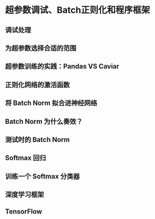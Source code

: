 # 超参数调试、Batch正则化和程序框架

## 调试处理

## 为超参数选择合适的范围

## 超参数训练的实践：Pandas VS Caviar

## 正则化网络的激活函数

## 将 Batch Norm 拟合进神经网络

## Batch Norm 为什么奏效？

## 测试时的 Batch Norm

## Softmax 回归

## 训练一个 Softmax 分类器

## 深度学习框架

## TensorFlow
